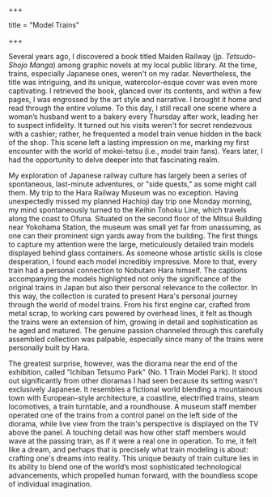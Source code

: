 +++

title = "Model Trains"

+++

Several years ago, I discovered a book titled Maiden Railway (jp. *Tetsudo-Shojo Manga*) among graphic novels at my local public library. At the time, trains, especially Japanese ones, weren't on my radar. Nevertheless, the title was intriguing, and its unique, watercolor-esque cover was even more captivating. I retrieved the book, glanced over its contents, and within a few pages, I was engrossed by the art style and narrative. I brought it home and read through the entire volume. To this day, I still recall one scene where a woman’s husband went to a bakery every Thursday after work, leading her to suspect infidelity. It turned out his visits weren't for secret rendezvous with a cashier; rather, he frequented a model train venue hidden in the back of the shop. This scene left a lasting impression on me, marking my first encounter with the world of mokei-tetsu (i.e., model train fans). Years later, I had the opportunity to delve deeper into that fascinating realm. 

My exploration of Japanese railway culture has largely been a series of spontaneous, last-minute adventures, or "side quests," as some might call them. My trip to the Hara Railway Museum was no exception. Having unexpectedly missed my planned Hachioji day trip one Monday morning, my mind spontaneously turned to the Keihin Tohoku Line, which travels along the coast to Ofuna. Situated on the second floor of the Mitsui Building near Yokohama Station, the museum was small yet far from unassuming, as one can their prominent sign yards away from the building. The first things to capture my attention were the large, meticulously detailed train models displayed behind glass containers. As someone whose artistic skills is close desperation, I found each model incredibly impressive. More to that, every train had a personal connection to Nobutaro Hara himself. The captions accompanying the models highlighted not only the significance of the original trains in Japan but also their personal relevance to the collector. In this way, the collection is curated to present Hara's personal journey through the world of model trains. From his first engine car, crafted from metal scrap, to working cars powered by overhead lines, it felt as though the trains were an extension of him, growing in detail and sophistication as he aged and matured. The genuine passion channeled through this carefully assembled collection was palpable, especially since many of the trains were personally built by Hara. 

The greatest surprise, however, was the diorama near the end of the exhibition, called "Ichiban Tetsumo Park" (No. 1 Train Model Park). It stood out significantly from other dioramas I had seen because its setting wasn't exclusively Japanese. It resembles a fictional world blending a mountainous town with European-style architecture, a coastline, electrified trains, steam locomotives, a train turntable, and a roundhouse. A museum staff member operated one of the trains from a control panel on the left side of the diorama, while live view from the train's perspective is displayed on the TV above the panel. A touching detail was how other staff members would wave at the passing train, as if it were a real one in operation. To me, it felt like a dream, and perhaps that is precisely what train modeling is about: crafting one's dreams into reality. This unique beauty of train culture lies in its ability to blend one of the world’s most sophisticated technological advancements, which propelled human forward, with the boundless scope of individual imagination.